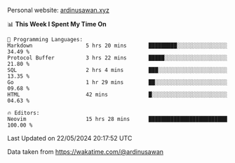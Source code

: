 Personal website: [ardinusawan.xyz](https://ardinusawan.xyz)

<!--START_SECTION:waka-->
📊 **This Week I Spent My Time On** 

```text
💬 Programming Languages: 
Markdown                 5 hrs 20 mins       █████████░░░░░░░░░░░░░░░░   34.49 % 
Protocol Buffer          3 hrs 22 mins       █████░░░░░░░░░░░░░░░░░░░░   21.80 % 
SQL                      2 hrs 4 mins        ███░░░░░░░░░░░░░░░░░░░░░░   13.35 % 
Go                       1 hr 29 mins        ██░░░░░░░░░░░░░░░░░░░░░░░   09.68 % 
HTML                     42 mins             █░░░░░░░░░░░░░░░░░░░░░░░░   04.63 % 

🔥 Editors: 
Neovim                   15 hrs 28 mins      █████████████████████████   100.00 % 
```


 Last Updated on 22/05/2024 20:17:52 UTC
<!--END_SECTION:waka-->
Data taken from https://wakatime.com/@ardinusawan
